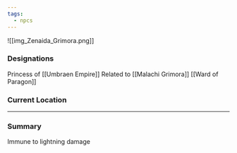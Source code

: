 ```yaml
---
tags:
  - npcs
---
```

![[img_Zenaida_Grimora.png]]

### Designations
Princess of [[Umbraen Empire]]
Related to [[Malachi Grimora]]
[[Ward of Paragon]]

### Current Location


___
### Summary

Immune to lightning damage